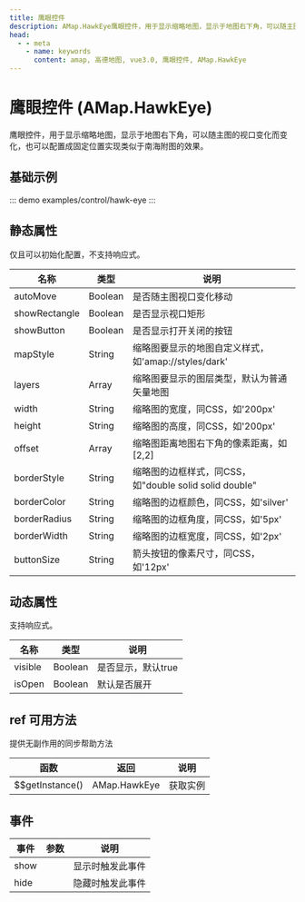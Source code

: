 ```yaml
---
title: 鹰眼控件
description: AMap.HawkEye鹰眼控件，用于显示缩略地图，显示于地图右下角，可以随主图的视口变化而变化，也可以配置成固定位置实现类似于南海附图的效果
head:
  - - meta
    - name: keywords
      content: amap, 高德地图, vue3.0, 鹰眼控件, AMap.HawkEye
---
```

# 鹰眼控件 (AMap.HawkEye)
鹰眼控件，用于显示缩略地图，显示于地图右下角，可以随主图的视口变化而变化，也可以配置成固定位置实现类似于南海附图的效果。

## 基础示例

::: demo
examples/control/hawk-eye
:::

## 静态属性
仅且可以初始化配置，不支持响应式。

名称 | 类型 | 说明
---|---|---|
autoMove | Boolean | 是否随主图视口变化移动
showRectangle | Boolean | 是否显示视口矩形
showButton | Boolean | 是否显示打开关闭的按钮
mapStyle | String | 缩略图要显示的地图自定义样式，如'amap://styles/dark'
layers | Array | 缩略图要显示的图层类型，默认为普通矢量地图
width | String | 缩略图的宽度，同CSS，如'200px'
height | String | 缩略图的高度，同CSS，如'200px'
offset | Array | 缩略图距离地图右下角的像素距离，如 [2,2]
borderStyle | String | 缩略图的边框样式，同CSS，如"double solid solid double"
borderColor | String | 缩略图的边框颜色，同CSS，如'silver'
borderRadius | String | 缩略图的边框角度，同CSS，如'5px'
borderWidth | String | 缩略图的边框宽度，同CSS，如'2px'
buttonSize | String | 箭头按钮的像素尺寸，同CSS，如'12px'

## 动态属性

支持响应式。

名称 | 类型 | 说明
---|---|---|
visible | Boolean | 是否显示，默认true
isOpen | Boolean | 默认是否展开


## ref 可用方法
提供无副作用的同步帮助方法

函数 | 返回 | 说明
---|---|---|
$$getInstance() | AMap.HawkEye | 获取实例


## 事件

事件 | 参数 | 说明
---|---|---|
show | | 显示时触发此事件
hide | | 隐藏时触发此事件
